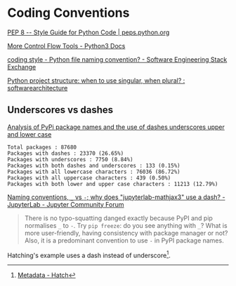 # Coding Conventions
[PEP 8 -- Style Guide for Python Code | peps.python.org](https://peps.python.org/pep-0008/)

[More Control Flow Tools - Python3 Docs](https://docs.python.org/3/tutorial/controlflow.html#intermezzo-coding-style)

[coding style - Python file naming convention? - Software Engineering Stack Exchange](https://softwareengineering.stackexchange.com/questions/308972/python-file-naming-convention)

[Python project structure: when to use singular, when plural? : softwarearchitecture](https://www.reddit.com/r/softwarearchitecture/comments/yamso3/python_project_structure_when_to_use_singular/)

## Underscores vs dashes
[Analysis of PyPi package names and the use of dashes underscores upper and lower case](https://gist.github.com/gene1wood/9472a9d0dffce1a56d6e796afc6539b8)
```
Total packages : 87680
Packages with dashes : 23370 (26.65%)
Packages with underscores : 7750 (8.84%)
Packages with both dashes and underscores : 133 (0.15%)
Packages with all lowercase characters : 76036 (86.72%)
Packages with all uppercase characters : 439 (0.50%)
Packages with both lower and upper case characters : 11213 (12.79%)
```

[Naming conventions, `_` vs `-`; why does "jupyterlab-mathjax3" use a dash? - JupyterLab - Jupyter Community Forum](https://discourse.jupyter.org/t/naming-conventions-vs-why-does-jupyterlab-mathjax3-use-a-dash/15171)
> There is no typo-squatting danged exactly because PyPI and pip normalises `_` to `-`. Try `pip freeze`: do you see anything with `_`? What is more user-friendly, having consistency with package manager or not? Also, it is a predominant convention to use `-` in PyPI package names.

Hatching's example uses a dash instead of underscore[^hatch].

[^hatch]: [Metadata - Hatch](https://hatch.pypa.io/latest/config/metadata/#name)
